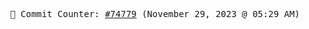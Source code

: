 <p align="center">
    <samp>
        📮 Commit Counter: <a href="https://github.com/Javascript-void0/Javascript-void0/commits/main">#74779</a> (November 29, 2023 @ 05:29 AM)
    </samp>
</p>